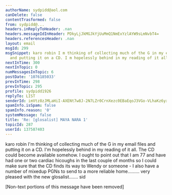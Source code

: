 ```yaml
---
authorName: sydpidd@aol.com
canDelete: false
contentTrasformed: false
from: sydpidd@...
headers.inReplyToHeader: .nan
headers.messageIdInHeader: PDkyLjJkMGJkYjUuMmQ1NmExYzlAYW9sLmNvbT4=
headers.referencesHeader: .nan
layout: email
msgId: 299
msgSnippet: karo robin I m thinking of collecting much of the G in my email files
  and putting it on a CD. I m hopelessly behind in my reading of it all. The CD could
nextInTime: 300
nextInTopic: 0
numMessagesInTopic: 6
postDate: '1076185033'
prevInTime: 298
prevInTopic: 295
profile: sydpidd1926
replyTo: LIST
senderId: imVtz8zJMLaHiI-AXENt7w8J-2N7LZr0CrnXezc0EBaEqoJ3VGo-VLhaKz6yx2uXUoxZ_DoP
spamInfo.isSpam: false
spamInfo.reason: '0'
systemMessage: false
title: 'Re: [glosalist] MAYA NARA 1'
topicId: 287
userId: 137587403
---
```


karo robin
I'm thinking of collecting much of the G in my email files and putting it on 
a CD. I'm hopelessly behind in my reading of it all. The CD could become 
available somehow. I ought to point out that I am 77 and have had one or two 
cardiac hicoughs in the last couple of months so I could make sure that the CD finds 
its way to Wendy or someone - I also have a number of mixedup PGNs to send to 
a more reliable home.........
very pleased with the new glosalist.......
sid


[Non-text portions of this message have been removed]



